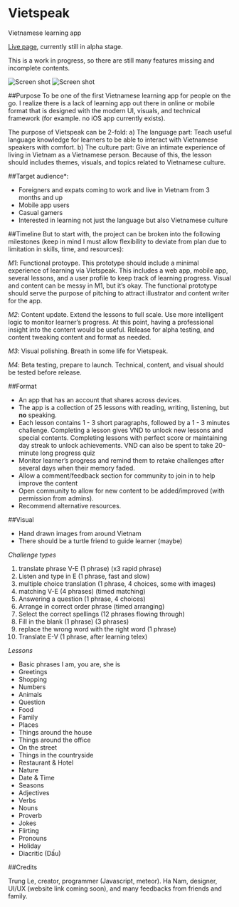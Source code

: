 # Vietspeak
Vietnamese learning app

[Live page](http://vietspeak.meteor.com/landingPage), currently still in alpha stage.

This is a work in progress, so there are still many features missing and incomplete contents.

![Screen shot](https://s3-us-west-2.amazonaws.com/trle/vietspeak/Vietspeak_1.png)
![Screen shot](https://s3-us-west-2.amazonaws.com/trle/vietspeak/Vietspeak_2.png)

##Purpose
To be one of the first Vietnamese learning app for people on the go. I realize there is a lack of learning app out there in online or mobile format that is designed with the modern UI, visuals, and technical framework (for example. no iOS app currently exists).

The purpose of Vietspeak can be 2-fold:
a) The language part: Teach useful language knowledge for learners to be able to interact with Vietnamese speakers with comfort.
b) The culture part: Give an intimate experience of living in Vietnam as a Vietnamese person. Because of this, the lesson should includes themes, visuals, and topics related to Vietnamese culture.

##Target audience*:
- Foreigners and expats coming to work and live in Vietnam from 3 months and up
- Mobile app users
- Casual gamers
- Interested in learning not just the language but also Vietnamese culture

##Timeline
But to start with, the project can be broken into the following milestones (keep in mind I must allow flexibility to deviate from plan due to limitation in skills, time, and resources):

*M1*: Functional protoype. This prototype should include a minimal experience of learning via Vietspeak. This includes a web app, mobile app, several lessons, and a user profile to keep track of learning progress. Visual and content can be messy in M1, but it’s okay. The functional prototype should serve the purpose of pitching to attract illustrator and content writer for the app.

*M2*: Content update. Extend the lessons to full scale. Use more intelligent logic to monitor learner’s progress. At this point, having a professional insight into the content would be useful. Release for alpha testing, and content tweaking content and format as needed.

*M3*: Visual polishing. Breath in some life for Vietspeak.

*M4*: Beta testing, prepare to launch. Technical, content, and visual should be tested before release.

##Format
- An app that has an account that shares across devices.
- The app is a collection of 25 lessons with reading, writing, listening, but **no** speaking.
- Each lesson contains 1 - 3 short paragraphs, followed by a 1 - 3 minutes challenge. Completing a lesson gives VND to unlock new lessons and special contents. Completing lessons with perfect score or maintaining day streak to unlock achievements. VND can also be spent to take 20-minute long progress quiz
- Monitor learner’s progress and remind them to retake challenges after several days when their memory faded.
- Allow a comment/feedback section for community to join in to help improve the content
- Open community to allow for new content to be added/improved (with permission from admins).
- Recommend alternative resources.

##Visual
- Hand drawn images from around Vietnam
- There should be a turtle friend to guide learner (maybe)

*Challenge types*

1. translate phrase V-E (1 phrase) (x3 rapid phrase)
2. Listen and type in E (1 phrase, fast and slow)
3. multiple choice translation (1 phrase, 4 choices, some with images)
4. matching V-E (4 phrases) (timed matching)
5. Answering a question (1 phrase, 4 choices)
6. Arrange in correct order phrase (timed arranging)
7. Select the correct spellings (12 phrases flowing through)
8. Fill in the blank (1 phrase) (3 phrases)
9. replace the wrong word with the right word (1 phrase)
10. Translate E-V (1 phrase, after learning telex)

*Lessons*

- Basic phrases I am, you are, she is
- Greetings
- Shopping
- Numbers
- Animals
- Question
- Food
- Family
- Places
- Things around the house
- Things around the office
- On the street
- Things in the countryside
- Restaurant & Hotel
- Nature
- Date & Time
- Seasons
- Adjectives
- Verbs
- Nouns
- Proverb
- Jokes
- Flirting
- Pronouns
- Holiday
- Diacritic (Dấu)

##Credits

Trung Le, creator, programmer (Javascript, meteor). Ha Nam, designer, UI/UX (website link coming soon), and many feedbacks from friends and family.


